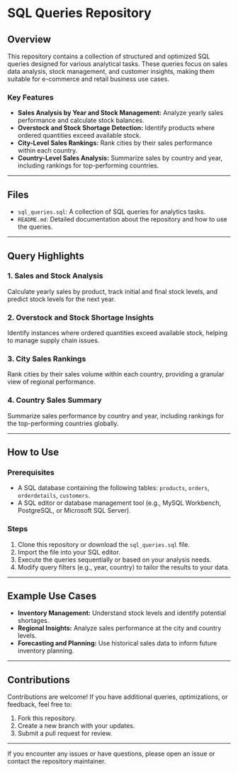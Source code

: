# SQL Queries Repository

## Overview

This repository contains a collection of structured and optimized SQL queries designed for various analytical tasks. These queries focus on sales data analysis, stock management, and customer insights, making them suitable for e-commerce and retail business use cases.

### Key Features

- **Sales Analysis by Year and Stock Management:** Analyze yearly sales performance and calculate stock balances.
- **Overstock and Stock Shortage Detection:** Identify products where ordered quantities exceed available stock.
- **City-Level Sales Rankings:** Rank cities by their sales performance within each country.
- **Country-Level Sales Analysis:** Summarize sales by country and year, including rankings for top-performing countries.

---

## Files

- `sql_queries.sql`: A collection of SQL queries for analytics tasks.
- `README.md`: Detailed documentation about the repository and how to use the queries.

---

## Query Highlights

### 1. Sales and Stock Analysis
Calculate yearly sales by product, track initial and final stock levels, and predict stock levels for the next year.

### 2. Overstock and Stock Shortage Insights
Identify instances where ordered quantities exceed available stock, helping to manage supply chain issues.

### 3. City Sales Rankings
Rank cities by their sales volume within each country, providing a granular view of regional performance.

### 4. Country Sales Summary
Summarize sales performance by country and year, including rankings for the top-performing countries globally.

---

## How to Use

### Prerequisites
- A SQL database containing the following tables: `products`, `orders`, `orderdetails`, `customers`.
- A SQL editor or database management tool (e.g., MySQL Workbench, PostgreSQL, or Microsoft SQL Server).

### Steps
1. Clone this repository or download the `sql_queries.sql` file.
2. Import the file into your SQL editor.
3. Execute the queries sequentially or based on your analysis needs.
4. Modify query filters (e.g., year, country) to tailor the results to your data.

---

## Example Use Cases

- **Inventory Management:** Understand stock levels and identify potential shortages.
- **Regional Insights:** Analyze sales performance at the city and country levels.
- **Forecasting and Planning:** Use historical sales data to inform future inventory planning.

---

## Contributions

Contributions are welcome! If you have additional queries, optimizations, or feedback, feel free to:

1. Fork this repository.
2. Create a new branch with your updates.
3. Submit a pull request for review.

---

If you encounter any issues or have questions, please open an issue or contact the repository maintainer.

